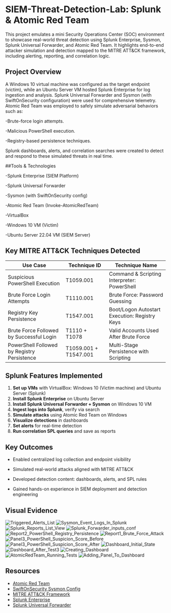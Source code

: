 # SIEM-Threat-Detection-Lab: Splunk & Atomic Red Team

This project emulates a mini Security Operations Center (SOC) environment to showcase real-world threat detection using Splunk Enterprise, Sysmon, Splunk Universal Forwarder, and Atomic Red Team. It highlights end-to-end attacker simulation and detection mapped to the MITRE ATT&CK framework, including alerting, reporting, and correlation logic.

## Project Overview
A Windows 10 virtual machine was configured as the target endpoint (victim), while an Ubuntu Server VM hosted Splunk Enterprise for log ingestion and analysis. Splunk Universal Forwarder and Sysmon (with SwiftOnSecurity configuration) were used for comprehensive telemetry. Atomic Red Team was employed to safely simulate adversarial behaviors such as:

-Brute-force login attempts.

-Malicious PowerShell execution.

-Registry-based persistence techniques.

Splunk dashboards, alerts, and correlation searches were created to detect and respond to these simulated threats in real time.

##Tools & Technologies

-Splunk Enterprise (SIEM Platform)

-Splunk Universal Forwarder

-Sysmon (with SwiftOnSecurity config)

-Atomic Red Team (Invoke-AtomicRedTeam)

-VirtualBox

-Windows 10 VM (Victim)

-Ubuntu Server 22.04 VM (SIEM Server)

## Key MITRE ATT&CK Techniques Detected

| Use Case                                     | Technique ID          | Technique Name                                      |
|----------------------------------------------|-----------------------|-----------------------------------------------------|
| Suspicious PowerShell Execution              | T1059.001             | Command & Scripting Interpreter: PowerShell         |
| Brute Force Login Attempts                   | T1110.001             | Brute Force: Password Guessing                      |
| Registry Key Persistence                     | T1547.001    	       | Boot/Logon Autostart Execution: Registry Keys       |
| Brute Force Followed by Successful Login     | T1110 + T1078	       | Valid Accounts Used After Brute Force               |
| PowerShell Followed by Registry Persistence  | T1059.001 + T1547.001 | Multi-Stage Persistence with Scripting              |

## Splunk Features Implemented

1. **Set up VMs** with VirtualBox: Windows 10 (Victim machine) and Ubuntu Server (Splunk)
2. **Install Splunk Enterprise** on Ubuntu Server
3. **Install Splunk Universal Forwarder + Sysmon** on Windows 10 VM
4. **Ingest logs into Splunk**, verify via search
5. **Simulate attacks** using Atomic Red Team on Windows
6. **Visualize detections** in dashboards
7. **Set alerts** for real-time detection
8. **Run correlation SPL queries** and save as reports

## Key Outcomes
- Enabled centralized log collection and endpoint visibility

- Simulated real-world attacks aligned with MITRE ATT&CK

- Developed detection content: dashboards, alerts, and SPL rules

- Gained hands-on experience in SIEM deployment and detection engineering

## Visual Evidence

![Triggered_Alerts_List](https://github.com/user-attachments/assets/760b49ea-2fab-4569-938e-25d810956692)
![Sysmon_Event_Logs_In_Splunk](https://github.com/user-attachments/assets/b3e7e62b-43ad-4676-8b6b-4fc8c914ef89)
![Splunk_Reports_List_View](https://github.com/user-attachments/assets/793094fa-d04b-44c9-b329-9734c291f4cc)
![Splunk_Forwarder_inputs_conf](https://github.com/user-attachments/assets/7162dca9-8f3e-419c-94a0-273d75a1b78f)
![Report2_PowerShell_Registry_Persistence](https://github.com/user-attachments/assets/3bf6a42a-b0d3-449c-9620-ccbe63f797cd)
![Report1_Brute_Force_Attack](https://github.com/user-attachments/assets/7c129794-e418-4fc2-8068-b56cf1a75dda)
![Panel3_PowerShell_Suspicion_Score_Before](https://github.com/user-attachments/assets/67e9c233-c59e-4ddc-a7d6-5a49b1a8c90a)
![Panel3_PowerShell_Suspicion_Score_After](https://github.com/user-attachments/assets/093d53b1-0184-4e3f-a5ee-43b92f232bc6)
![Dashboard_Initial_State](https://github.com/user-attachments/assets/92c22249-6901-43da-af6f-02cbd923bbf4)
![Dashboard_After_Test3](https://github.com/user-attachments/assets/78414001-8e69-4f5d-8ae8-2ca877ca9bb8)
![Creating_Dashboard](https://github.com/user-attachments/assets/0dd3002f-07b9-4e30-af3b-576591e61bf9)
![AtomicRedTeam_Running_Tests](https://github.com/user-attachments/assets/c53374af-eb6c-4d49-a05d-26f5c6520d00)
![Adding_Panel_To_Dashboard](https://github.com/user-attachments/assets/a641d898-e6e1-4445-9131-c845878b1cc7)

## Resources

- [Atomic Red Team](https://github.com/redcanaryco/atomic-red-team)
- [SwiftOnSecurity Sysmon Config](https://github.com/SwiftOnSecurity/sysmon-config)
- [MITRE ATT&CK Framework](https://attack.mitre.org/)
- [Splunk Enterprise](https://www.splunk.com/)
- [Splunk Universal Forwarder](https://www.splunk.com/en_us/download/universal-forwarder.html)

